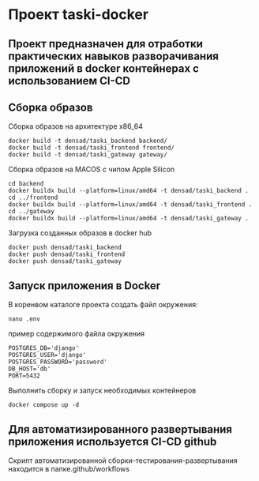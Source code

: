 # Проект taski-docker
## Проект предназначен для отработки практических навыков разворачивания приложений в docker контейнерах c использованием CI-CD

## Сборка образов

Сборка образов на архитектуре x86_64
```
docker build -t densad/taski_backend backend/
docker build -t densad/taski_frontend frontend/
docker build -t densad/taski_gateway gateway/
```


Сборка образов на MACOS c чипом Apple Silicon
```
cd backend
docker buildx build --platform=linux/amd64 -t densad/taski_backend .
cd ../frontend
docker buildx build --platform=linux/amd64 -t densad/taski_frontend .
cd ../gateway
docker buildx build --platform=linux/amd64 -t densad/taski_gateway .
```

Загрузка созданных образов в docker hub
```
docker push densad/taski_backend
docker push densad/taski_frontend
docker push densad/taski_gateway 
```

## Запуск приложения в Docker

В коренвом каталоге проекта создать файл окружения:

```
nano .env
```

пример содержимого файла окружения 

```
POSTGRES_DB='django'
POSTGRES_USER='django'
POSTGRES_PASSWORD='password'
DB_HOST='db'
PORT=5432
```

Выполнить сборку и запуск необходимых контейнеров

```
docker compose up -d
```

## Для автоматизированного развертывания приложения используется CI-CD github

Скрипт автоматизированной сборки-тестирования-развертывания находится в папке.github/workflows